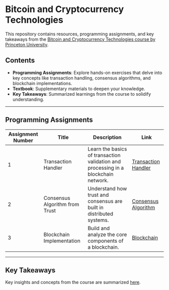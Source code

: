 # Bitcoin and Cryptocurrency Technologies

This repository contains resources, programming assignments, and key takeaways from the [Bitcoin and Cryptocurrency Technologies course by Princeton University](https://bitcoinbook.cs.princeton.edu/).

## Contents

- **Programming Assignments**: Explore hands-on exercises that delve into key concepts like transaction handling, consensus algorithms, and blockchain implementations.
- **Textbook**: Supplementary materials to deepen your knowledge.
- **Key Takeaways**: Summarized learnings from the course to solidify understanding.

---

## Programming Assignments

| Assignment Number | Title                                | Description                                                              | Link                                                                 |
|--------------------|--------------------------------------|--------------------------------------------------------------------------|----------------------------------------------------------------------|
| 1                  | Transaction Handler                 | Learn the basics of transaction validation and processing in a blockchain network. | [Transaction Handler](./programming_assignments/assignment_1/)      |
| 2                  | Consensus Algorithm from Trust      | Understand how trust and consensus are built in distributed systems.     | [Consensus Algorithm](./programming_assignments/assignment_2/)      |
| 3                  | Blockchain Implementation           | Build and analyze the core components of a blockchain.                   | [Blockchain](./programming_assignments/assignment_3/)               |

---

## Key Takeaways

Key insights and concepts from the course are summarized [here](keytakeaways.md).
